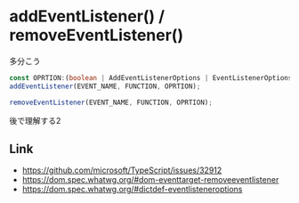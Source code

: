 # addEventListener() / removeEventListener()

多分こう

```typescript
const OPRTION:(boolean | AddEventListenerOptions | EventListenerOptions) = {passive: true};
addEventListener(EVENT_NAME, FUNCTION, OPRTION);

removeEventListener(EVENT_NAME, FUNCTION, OPRTION);
```

後で理解する2

## Link
- https://github.com/microsoft/TypeScript/issues/32912
- https://dom.spec.whatwg.org/#dom-eventtarget-removeeventlistener
- https://dom.spec.whatwg.org/#dictdef-eventlisteneroptions